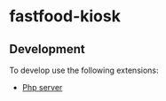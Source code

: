 # fastfood-kiosk

## Development
To develop use the following extensions:
- [Php server](https://marketplace.visualstudio.com/items?itemName=brapifra.phpserver)